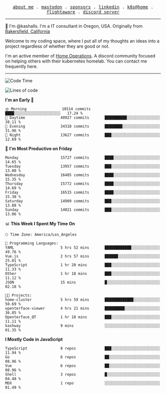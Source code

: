 <p align="center">
  <samp>
    <a href="https://jordanjones.org/">about me</a> .
    <a rel="me" href="https://mastodon.social/@kashall">mastodon</a> .
    <a href="https://github.com/sponsors/kashalls">sponsors</a> .
    <a href="https://linkedin.com/in/jordpjones">linkedin</a> .
    <a href="https://github.com/kashalls/home-cluster">k8s@home</a> .
    <a href="https://flightaware.com/adsb/stats/user/kashalls">flightaware</a> .
    <a href="https://discord.gg/V2WrCfqba9">discord server</a>
  </samp>
</p>

----------------------------------------------------------------

:wave: I'm @kashalls. I'm a IT consultant in Oregon, USA. Originally from [Bakersfield, California](https://maps.app.goo.gl/QQMtywTWghpXB6Tu6)

Welcome to my coding space, where I put all of my thoughts an ideas into a project regardless of whether they are good or not.

I'm an active member of [Home Operations](https://discord.gg/home-operations). A discord community focused on helping others with their kubernetes homelab. You can contact me frequently here.

----------------------------------------------------------------
<!--START_SECTION:waka-->
![Code Time](http://img.shields.io/badge/Code%20Time-2%2C137%20hrs%2050%20mins-blue)

![Lines of code](https://img.shields.io/badge/From%20Hello%20World%20I%27ve%20Written-12.5%20million%20lines%20of%20code-blue)

**I'm an Early 🐤** 

```text
🌞 Morning                18514 commits       ████░░░░░░░░░░░░░░░░░░░░░   17.24 % 
🌆 Daytime                40927 commits       ██████████░░░░░░░░░░░░░░░   38.11 % 
🌃 Evening                34318 commits       ████████░░░░░░░░░░░░░░░░░   31.96 % 
🌙 Night                  13627 commits       ███░░░░░░░░░░░░░░░░░░░░░░   12.69 % 
```
📅 **I'm Most Productive on Friday** 

```text
Monday                   15727 commits       ████░░░░░░░░░░░░░░░░░░░░░   14.65 % 
Tuesday                  13957 commits       ███░░░░░░░░░░░░░░░░░░░░░░   13.00 % 
Wednesday                16485 commits       ████░░░░░░░░░░░░░░░░░░░░░   15.35 % 
Thursday                 15772 commits       ████░░░░░░░░░░░░░░░░░░░░░   14.69 % 
Friday                   16515 commits       ████░░░░░░░░░░░░░░░░░░░░░   15.38 % 
Saturday                 14909 commits       ███░░░░░░░░░░░░░░░░░░░░░░   13.88 % 
Sunday                   14021 commits       ███░░░░░░░░░░░░░░░░░░░░░░   13.06 % 
```


📊 **This Week I Spent My Time On** 

```text
🕑︎ Time Zone: America/Los_Angeles

💬 Programming Languages: 
YAML                     5 hrs 52 mins       ████████████░░░░░░░░░░░░░   49.76 % 
Vue.js                   2 hrs 57 mins       ██████░░░░░░░░░░░░░░░░░░░   25.01 % 
TypeScript               1 hr 20 mins        ███░░░░░░░░░░░░░░░░░░░░░░   11.33 % 
Other                    1 hr 18 mins        ███░░░░░░░░░░░░░░░░░░░░░░   11.12 % 
JSON                     15 mins             █░░░░░░░░░░░░░░░░░░░░░░░░   02.18 % 

🐱‍💻 Projects: 
home-cluster             5 hrs 59 mins       █████████████░░░░░░░░░░░░   50.69 % 
openterface-viewer       4 hrs 21 mins       █████████░░░░░░░░░░░░░░░░   36.85 % 
Openterface_QT           1 hr 18 mins        ███░░░░░░░░░░░░░░░░░░░░░░   11.11 % 
kashway                  9 mins              ░░░░░░░░░░░░░░░░░░░░░░░░░   01.35 % 
```

**I Mostly Code in JavaScript** 

```text
TypeScript               8 repos             ███░░░░░░░░░░░░░░░░░░░░░░   11.94 % 
Go                       6 repos             ██░░░░░░░░░░░░░░░░░░░░░░░   08.96 % 
Vue                      6 repos             ██░░░░░░░░░░░░░░░░░░░░░░░   08.96 % 
Shell                    3 repos             █░░░░░░░░░░░░░░░░░░░░░░░░   04.48 % 
MDX                      1 repo              ░░░░░░░░░░░░░░░░░░░░░░░░░   01.49 % 
```




<!--END_SECTION:waka-->